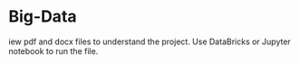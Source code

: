 # Big-Data

iew pdf and docx files to understand the project.
Use DataBricks or Jupyter notebook to run the file.
